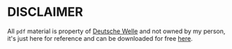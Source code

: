 # DISCLAIMER

All `pdf` material is property of [Deutsche Welle](https://www.dw.com) and not owned
by my person, it's just here for reference and can be downloaded for free [here](https://www.dw.com/es/aprender-alem%C3%A1n/s-4639).